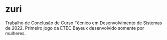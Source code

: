 # zuri
Trabalho de Conclusão de Curso Técnico em Desenvolvimento de Sistemas de 2022. Primeiro jogo da ETEC Bayeux desenvolvido somente por mulheres.
